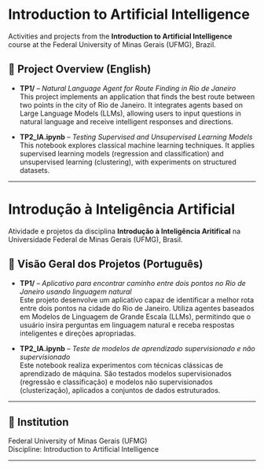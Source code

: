 # Introduction to Artificial Intelligence

Activities and projects from the **Introduction to Artificial Intelligence** course at the Federal University of Minas Gerais (UFMG), Brazil.

## 📁 Project Overview (English)

- **TP1/** – *Natural Language Agent for Route Finding in Rio de Janeiro*  
  This project implements an application that finds the best route between two points in the city of Rio de Janeiro. It integrates agents based on Large Language Models (LLMs), allowing users to input questions in natural language and receive intelligent responses and directions.

- **TP2_IA.ipynb** – *Testing Supervised and Unsupervised Learning Models*  
  This notebook explores classical machine learning techniques. It applies supervised learning models (regression and classification) and unsupervised learning (clustering), with experiments on structured datasets.

---
# Introdução à Inteligência Artificial

Atividade e projetos da disciplina **Introdução à Inteligência Aritifical** na Universidade Federal de Minas Gerais (UFMG), Brasil.

## 📁 Visão Geral dos Projetos (Português)

- **TP1/** – *Aplicativo para encontrar caminho entre dois pontos no Rio de Janeiro usando linguagem natural*  
  Este projeto desenvolve um aplicativo capaz de identificar a melhor rota entre dois pontos na cidade do Rio de Janeiro. Utiliza agentes baseados em Modelos de Linguagem de Grande Escala (LLMs), permitindo que o usuário insira perguntas em linguagem natural e receba respostas inteligentes e direções apropriadas.

- **TP2_IA.ipynb** – *Teste de modelos de aprendizado supervisionado e não supervisionado*  
  Este notebook realiza experimentos com técnicas clássicas de aprendizado de máquina. São testados modelos supervisionados (regressão e classificação) e modelos não supervisionados (clusterização), aplicados a conjuntos de dados estruturados.

---

## 🏫 Institution

Federal University of Minas Gerais (UFMG)  
Discipline: Introduction to Artificial Intelligence

---
